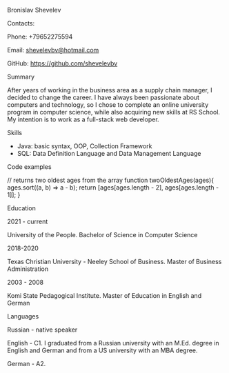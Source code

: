 Bronislav Shevelev

Contacts:

Phone: +79652275594

Email: shevelevbv@hotmail.com

GitHub: https://github.com/shevelevbv

Summary

After years of working in the business area as a supply chain manager, I decided to change the career. I have always been passionate about computers and technology, so I chose to complete an online university program in computer science, while also acquiring new skills at RS School. My intention is to work as a full-stack web developer.

Skills
- Java: basic syntax, OOP, Collection Framework
- SQL: Data Definition Language and Data Management Language

Code examples

// returns two oldest ages from the array
function twoOldestAges(ages){
    ages.sort((a, b) => a - b);
    return [ages[ages.length - 2], ages[ages.length - 1]];
}

Education 

2021 - current

University of the People. Bachelor of Science in Computer Science

2018-2020

Texas Christian University - Neeley School of Business. Master of Business Administration

2003 - 2008 

Komi State Pedagogical Institute. Master of Education in English and German

Languages

Russian - native speaker

English - C1. I graduated from a Russian university with an M.Ed. degree in English and German and 
              from a US university with an MBA degree.
              
German - A2.
